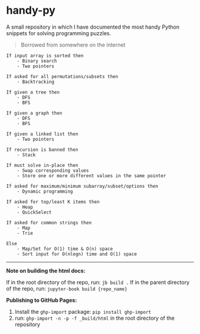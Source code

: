 # handy-py

A small repository in which I have documented the most handy Python snippets for solving programming puzzles.


> Borrowed from somewhere on the internet
```
If input array is sorted then
    - Binary search
    - Two pointers

If asked for all permutations/subsets then
    - Backtracking

If given a tree then
    - DFS
    - BFS

If given a graph then
    - DFS
    - BFS

If given a linked list then
    - Two pointers

If recursion is banned then
    - Stack

If must solve in-place then
    - Swap corresponding values
    - Store one or more different values in the same pointer

If asked for maximum/minimum subarray/subset/options then
    - Dynamic programming

If asked for top/least K items then
    - Heap
    - QuickSelect

If asked for common strings then
    - Map
    - Trie

Else
    - Map/Set for O(1) time & O(n) space
    - Sort input for O(nlogn) time and O(1) space
```

---

**Note on building the html docs:**

If in the root directory of the repo, run: `jb build .`
If in the parent directory of the repo, run: `jupyter-book build {repo_name}`

**Publishing to GitHub Pages:**

1. Install the `ghp-import` package: `pip install ghp-import`
2. run: `ghp-import -n -p -f _build/html` in the root directory of the repository

<!-- Useful links:
- [YouTube Tut](https://youtu.be/lZ2FHTkyaMU)
 -->

